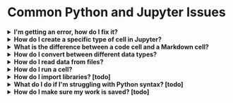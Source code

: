 # Common Python and Jupyter Issues

<details>
<summary><b>I'm getting an error, how do I fix it?</b></summary>
<ul>
    <li>
        <details>
        <summary><b>How can you identify the error?</b></summary>
        <ul>
            <li>
            You can use the provided error message to understand the problem.
            <img src="images/identifying_errors.png">
            </li>
        </ul>
        </details>
    </li>
    <li>If code in one cell depends on code in another cell, you might have forgotten to run another cell first. If you have a <code>NameError</code> for a variable you already created (and spelled correctly), you might have forgotten to run the cell where you created it.</li>
    <li>Make sure your code is properly indented. Refer to the Python Basics markdown for examples.</li>
    <li>Learn about fixing specific types of errors <a href="https://betterstack.com/community/guides/scaling-python/python-errors/">here</a>.</li>
</ul>
</details>

<details>
<summary><b>How do I create a specific type of cell in Jupyter?</b></summary>
<ul>
    <li>Use the plus button in your menu bar to create a new cell<img src="images/jupyter_cell_type1.png"></li>
    <li>Use the dropdown menu to select the type of your new cell<img src="images/jupyter_cell_type2.png"></li>
    <li>Your notebook will then reflect the new cell type<img src="images/jupyter_cell_type3.png"></li>
</ul>
</details>

<details>
<summary><b>What is the difference between a code cell and a Markdown cell?</b></summary>
<ul>
    <li>Code cells are where you write Python code. You can run the code in Python cells.</li>
    <li>Markdown cells are where you write text, describing your code or anything else you want to write about. Though you can just start typing in a markdown cell to get plain text, it's also possible to do some formatting. See the <a href="https://github.com/adam-p/markdown-here/wiki/Markdown-Cheatsheet">markdown guide</a> for more.</li>
</ul>
</details>

<details>
<summary><b>How do I convert between different data types?</b></summary>
<ul>
    <li>Use Python's type casting, described in <a href="https://www.w3schools.com/python/python_casting.asp">this W3Schools resource</a></li>
</ul>
</details>

<details>
<summary><b>How do I read data from files?</b></summary>
<ul>
    <li>To read data from CSV files, see <a href="03_Python_Basics.md#from-csv-to-dictionary">the section "From CSV to Dictionary"</a> in the Python Basics markdown (reload the page after clicking the link to be directed to the correct section).</li>
    <li>We'll learn about a more powerful way to do this using Pandas later.</li>
</ul>
</details>

<details>
<summary><b>How do I run a cell?</b></summary>
<ul>
    <li>To run cells in a Jupyter notebook, see instructions in <a href="03_Python_Basics.md#How-to-Create,-Navigate,-and-Run-Cells">the section "How to Create, Navigate, and Run Cells"</a> in the Python Basics markdown (reload the page after clicking the link to be directed to the correct section).</li>
</ul>
</details>

<details>
<summary><b>How do I import libraries? [todo]</b></summary>
<ul>
    <li>coming soon</li>
</ul>
</details>

<details>
<summary><b>What do I do if I'm struggling with Python syntax? [todo]</b></summary>
<ul>
    <li>coming soon</li>
</ul>
</details>

<details>
<summary><b>How do I make sure my work is saved? [todo]</b></summary>
<ul>
    <li>coming soon</li>
</ul>
</details>
